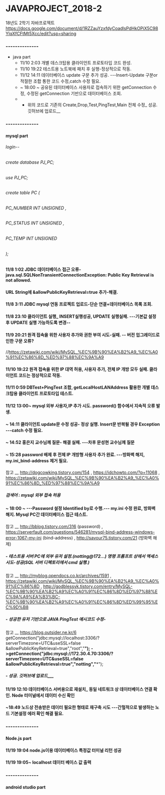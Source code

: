 # JAVAPROJECT_2018-2
18년도 2학기 자바프로젝트  
<https://docs.google.com/document/d/1RZZauYzxfdyCoadlsPdHkOPiX5C98YlqXfCFtMt5Xcc/edit?usp=sharing>
### --------------
* java part
  * 11/10 2:03 개별 데스크탑용 클라이언트 프로토타입 코드 완성.
  * 11/10 19:22 테스트용 노트북에 패치 후 실행-정상적으로 작동.
  * 11/12 14:11 데이터베이스 update 구문 추가 성공. ---Insert-Update 구분or적절한 조합 통한 코드 수정,catch 수정 필요.
  *  ~ 18:00 ~ 공유된 데이터베이스 사용자로 접속하기 위한 getConnection 수정, 수정된 getConnection 기반으로 데이터베이스 조회.
    * - 위의 코드로 기존의 Create,Drop,Test,PingTest,Main 전체 수정_ 성공. 깃허브에 업로드__
### --------------


#### mysql part
###### login--
###### create database PJ_PC;
###### use PJ_PC;
###### create table PC (
###### 		PC_NUMBER INT UNSIGNED ,
###### 		PC_STATUS INT UNSIGNED ,
###### 		PC_TEMP INT UNSIGNED
###### );
#### 11/8 1:02 JDBC 데이터베이스 접근 오류-java.sql.SQLNonTransientConnectionException: Public Key Retrieval is not allowed.
#### URL String에 &allowPublicKeyRetrieval=true 추가-해결.
#### 11/8 3:11 JDBC mysql 연동 프로젝트 업로드-단순 연결+데이터베이스 목록 조회.  
#### 11/8 23:10 클라이언트 실행_ INSERT실행성공, UPDATE 실행실패. ---기본값 설정 후 UPDATE 실행 가능하도록 변경--
#### 11/9 20:21 원격 접속을 위한 사용자 추가와 권한 부여 시도-실패. -- 버전 업그레이드로 인한 구문 오류?
//https://zetawiki.com/wiki/MySQL_%EC%9B%90%EA%B2%A9_%EC%A0%91%EC%86%8D_%ED%97%88%EC%9A%A9
#### 11/10 19:22 원격 접속을 위한 IP 대역 허용, 사용자 추가, 전체 IP 개방 모두 실패. 클라이언트 코드는 정상적으로 작동.
#### 11/11 0:59 DBTest+PingTest 조합, getLocalHostLANAddress 활용한 개별 데스크탑용 클라이언트 프로토타입 테스트.
#### 11/12 13:00~ mysql 외부 사용자,IP 추가 시도. password() 함수에서 지속적 오류 발생. 
####  ~ 14:11 클라이언트 update문 수정 성공- 정상 실행. Insert문 반복될 경우 Exception ---catch 수정 필요.
####  ~ 14:52 홍은지 교수님께 질문- 해결 실패. ---차후 문성현 교수님께 질문
####  ~ 15:28 password 배제 후 전체 IP 개방형 사용자 추가 완료. ---방화벽 해지, my.ini_bind-address 제거 필요.
참고 __ http://dogcowking.tistory.com/154 , https://idchowto.com/?p=11068 ,  
https://zetawiki.com/wiki/MySQL_%EC%9B%90%EA%B2%A9_%EC%A0%91%EC%86%8D_%ED%97%88%EC%9A%A9
##### 검색어 : mysql 외부 접속 허용
####  ~ 18:00 ~ ---Password 설정 Identified by로 수행.--- my.ini 수정 완료, 방화벽 해지. Mysql PC간 데이터베이스 접근 테스트.
참고 __ http://bblog.tistory.com/316 (password) , https://serverfault.com/questions/546281/mysql-bind-address-windows-error-1067-my-ini (bind-address) , http://savour75.tistory.com/21 (방화벽 해제)
##### - 테스트용 서버 PC에 외부 유저 설정.(notting@172...) 명령 프롬프트 상에서 액세스 시도-성공(SQL 서버 디렉토리에서 cmd 실행.)
참고 __ http://myblog.opendocs.co.kr/archives/1591 , https://zetawiki.com/wiki/MySQL_%EC%9B%90%EA%B2%A9_%EC%A0%91%EC%86%8D , http://godblessyk.tistory.com/entry/MySQL-%EC%9B%90%EA%B2%A9%EC%A0%91%EC%86%8D%ED%97%88%EC%9A%A9%EA%B3%BC-%EC%9B%90%EA%B2%A9%EC%A0%91%EC%86%8D%ED%99%95%EC%9D%B8 
##### - 성공한 유저 기반으로 JAVA PingTest 예시코드 수정- 
참고 __ https://blog.outsider.ne.kr/6
getConnection("jdbc:mysql://localhost:3306/?serverTimezone=UTC&useSSL=false &allowPublicKeyRetrieval=true","root","********");
->getConnection("jdbc:mysql://172.30.4.70:3306/?serverTimezone=UTC&useSSL=false &allowPublicKeyRetrieval=true","notting","*********");
##### - 성공. 깃허브에 업로드___
#### 11/19 12:10 데이터베이스 서버용으로 재설치_ 동일 네트워크 상 데이터베이스 연결 확인. Node 터미널에서 데이터 수신 확인
#### ~18:49 노드상 전송받은 데이터 필요한 형태로 재구축 시도 ---간헐적으로 발생하는 노드 기본설정 에러 확인 해결 필요.

### --------------
#### Node.js part
#### 11/19 19:04 node.js이용 데이터베이스 특정값 터미널 리턴 성공
#### 11/19 19:05~ localhost 데이터 베이스 값 출력 
###
### --------------
#### android studio part
